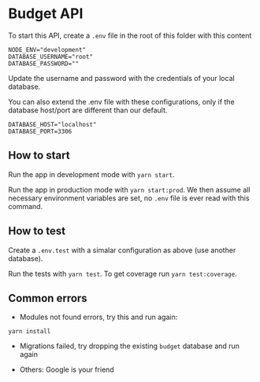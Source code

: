# Budget API

To start this API, create a `.env` file in the root of this folder with this content

```
NODE_ENV="development"
DATABASE_USERNAME="root"
DATABASE_PASSWORD=""
```

Update the username and password with the credentials of your local database.

You can also extend the .env file with these configurations, only if the database host/port are different than our default.

```
DATABASE_HOST="localhost"
DATABASE_PORT=3306
```

## How to start

Run the app in development mode with `yarn start`.

Run the app in production mode with `yarn start:prod`. We then assume all necessary environment variables are set, no `.env` file is ever read with this command.

## How to test

Create a `.env.test` with a simalar configuration as above (use another database).

Run the tests with `yarn test`. To get coverage run `yarn test:coverage`.

## Common errors

* Modules not found errors, try this and run again:

```
yarn install
```

* Migrations failed, try dropping the existing `budget` database and run again

* Others: Google is your friend
